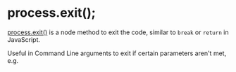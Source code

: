 # process.exit();

[process.exit()](https://nodejs.org/api/process.html#process_event_exit) is a node method to exit the code, similar to `break` or `return` in JavaScript.

Useful in Command Line arguments to exit if certain parameters aren't met, e.g.